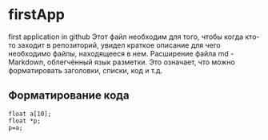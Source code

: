 # firstApp
first application in github
Этот файл необходим для того, чтобы когда кто-то заходит в репозиторий, увидел краткое описание для чего необходимо файлы, находящееся в нем. 
Расширение файла md - Markdown, облегчённый язык разметки. Это означает, что можно форматировать заголовки, списки, код и т.д.

## Форматирование кода
```
float a[10];
float *p;
p=a;
```
